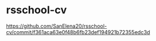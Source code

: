 # rsschool-cv
https://github.com/SanElena20/rsschool-cv/commit/f361aca63e0f48b6fb23def194921b72355edc3d
